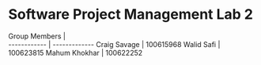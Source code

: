 <h1>Software Project Management Lab 2 </h1>



Group Members |    
------------ | -------------
Craig Savage | 100615968
Walid Safi | 100623815
Mahum Khokhar | 100622252

